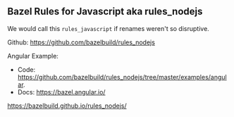 Bazel Rules for Javascript aka rules_nodejs 
--------------------------------------------------------------------------------

We would call this `rules_javascript` if renames weren't so disruptive. 

Github: https://github.com/bazelbuild/rules_nodejs 

Angular Example:  
  - Code: https://github.com/bazelbuild/rules_nodejs/tree/master/examples/angular. 
  - Docs: https://bazel.angular.io/ 

https://bazelbuild.github.io/rules_nodejs/
